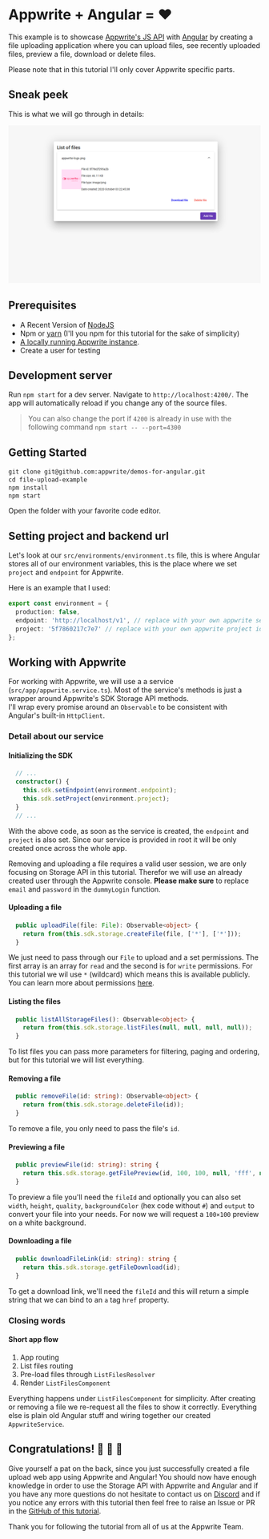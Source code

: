 # Appwrite + Angular = ❤️

This example is to showcase [Appwrite's JS API](https://github.com/appwrite/sdk-for-js) with [Angular](https://angular.io/) by creating a file uploading application where you can upload files, see recently uploaded files, preview a file, download or delete files.

Please note that in this tutorial I'll only cover Appwrite specific parts.

## Sneak peek

This is what we will go through in details:

![Sneakpeek](end-result.png)

## Prerequisites

-   A Recent Version of [NodeJS](https://nodejs.org)
-   Npm or [yarn](https://yarnpkg.com/) (I'll you npm for this tutorial for the sake of simplicity)
-   [A locally running Appwrite instance](https://appwrite.io/docs/installation).
-   Create a user for testing

## Development server

Run `npm start` for a dev server. Navigate to `http://localhost:4200/`. The app will automatically reload if you change any of the source files.

> You can also change the port if `4200` is already in use with the following command `npm start -- --port=4300`

## Getting Started

``` shell
git clone git@github.com:appwrite/demos-for-angular.git
cd file-upload-example
npm install
npm start
```

Open the folder with your favorite code editor.

## Setting project and backend url

Let's look at our `src/environments/environment.ts` file, this is where Angular stores all of our environment variables, this is the place where we set `project` and `endpoint` for Appwrite.

Here is an example that I used:

```ts
export const environment = {
  production: false,
  endpoint: 'http://localhost/v1', // replace with your own appwrite server ip
  project: '5f7860217c7e7' // replace with your own appwrite project id
};
```

## Working with Appwrite

For working with Appwrite, we will use a a service (`src/app/appwrite.service.ts`). Most of the service's methods is just a wrapper around Appwrite's SDK Storage API methods.   
I'll wrap every promise around an `Observable` to be consistent with Angular's built-in `HttpClient`.

### Detail about our service

#### Initializing the SDK

```ts
  // ...
  constructor() {
    this.sdk.setEndpoint(environment.endpoint);
    this.sdk.setProject(environment.project);
  }
  // ...
```

With the above code, as soon as the service is created, the `endpoint` and `project` is also set. Since our service is provided in root it will be only created once across the whole app. 

Removing and uploading a file requires a valid user session, we are only focusing on Storage API in this tutorial. Therefor we will use an already created user through the Appwrite console. __Please make sure__ to replace `email` and `password` in the `dummyLogin` function.

#### Uploading a file

```ts
  public uploadFile(file: File): Observable<object> {
    return from(this.sdk.storage.createFile(file, ['*'], ['*']));
  }
```

We just need to pass through our `File` to upload and a set permissions. The first array is an array for `read` and the second is for `write` permissions. For this tutorial we wil use `*` (wildcard) which means this is available publicly. You can learn more about permissions [here](https://appwrite.io/docs/permissions).

#### Listing the files

```ts
  public listAllStorageFiles(): Observable<object> {
    return from(this.sdk.storage.listFiles(null, null, null, null));
  }
```

To list files you can pass more parameters for filtering, paging and ordering, but for this tutorial we will list everything.

#### Removing a file

```ts
  public removeFile(id: string): Observable<object> {
    return from(this.sdk.storage.deleteFile(id));
  }
```

To remove a file, you only need to pass the file's `id`.

#### Previewing a file

```ts
  public previewFile(id: string): string {
    return this.sdk.storage.getFilePreview(id, 100, 100, null, 'fff', null);
  }
```

To preview a file you'll need the `fileId` and optionally you can also set `width`, `height`, `quality`, `backgroundColor` (hex code without `#`) and `output` to convert your file into your needs. For now we will request a `100×100` preview on a white background.

#### Downloading a file

```ts
  public downloadFileLink(id: string): string {
    return this.sdk.storage.getFileDownload(id);
  }
```

To get a download link, we'll need the `fileId` and this will return a simple string that we can bind to an `a` tag `href` property.

### Closing words

#### Short app flow

1. App routing
2. List files routing
3. Pre-load files through `ListFilesResolver`
4. Render `ListFilesComponent`

Everything happens under `ListFilesComponent` for simplicity. After creating or removing a file we re-request all the files to show it correctly. 
Everything else is plain old Angular stuff and wiring together our created `AppwriteService`.

## Congratulations! 🥳 🥳 🥳

Give yourself a pat on the back, since you just successfully created a file upload web app using Appwrite and Angular! You should now have enough knowledge in order to use the Storage API with Appwrite and Angular and if you have any more questions do not hesitate to contact us on [Discord](https://appwrite.io/discord) and if you notice any errors with this tutorial then feel free to raise an Issue or PR in the [GitHub of this tutorial](https://github.com/appwrite/demos-for-angular/).

Thank you for following the tutorial from all of us at the Appwrite Team.
